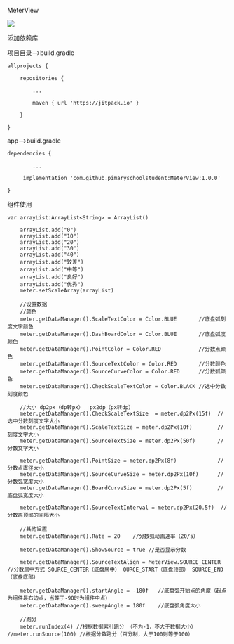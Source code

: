 MeterView

![](https://jitpack.io/v/pimaryschoolstudent/MeterView.svg)

添加依赖库

项目目录——>build.gradle

	allprojects {

		repositories {
		
			...
			
			maven { url 'https://jitpack.io' }
			
		}
		
	}

	
app——>build.gradle
  
  	dependencies {
  
       		...
       
	     implementation 'com.github.pimaryschoolstudent:MeterView:1.0.0'
	     
	}
	
组件使用

	var arrayList:ArrayList<String> = ArrayList()
	
        arrayList.add("0")
        arrayList.add("10")
        arrayList.add("20")
        arrayList.add("30")
        arrayList.add("40")
        arrayList.add("较差")
        arrayList.add("中等")
        arrayList.add("良好")
        arrayList.add("优秀")
        meter.setScaleArray(arrayList)

        //设置数据
        //颜色
        meter.getDataManager().ScaleTextColor = Color.BLUE       //底盘弧刻度文字颜色
        meter.getDataManager().DashBoardColor = Color.BLUE       //底盘弧度颜色
        meter.getDataManager().PointColor = Color.RED            //分数点颜色
        meter.getDataManager().SourceTextColor = Color.RED       //分数颜色
        meter.getDataManager().SourceCurveColor = Color.RED      //分数弧颜色
        meter.getDataManager().CheckScaleTextColor = Color.BLACK //选中分数刻度颜色

        //大小 dp2px（dp转px）  px2dp（px转dp）
        meter.getDataManager().CheckScaleTextSize  = meter.dp2Px(15f)  //选中分数刻度文字大小
        meter.getDataManager().ScaleTextSize = meter.dp2Px(10f)        //刻度文字大小
        meter.getDataManager().SourceTextSize = meter.dp2Px(50f)       //分数文字大小

        meter.getDataManager().PointSize = meter.dp2Px(8f)             //分数点直径大小
        meter.getDataManager().SourceCurveSize = meter.dp2Px(10f)      //分数弧宽度大小
        meter.getDataManager().BoardCurveSize = meter.dp2Px(5f)        //底盘弧宽度大小

        meter.getDataManager().SourceTextInterval = meter.dp2Px(20.5f)  //分数离顶部的间隔大小

        //其他设置
        meter.getDataManager().Rate = 20    //分数弧动画速率（20/s）

        meter.getDataManager().ShowSource = true //是否显示分数

        meter.getDataManager().SourceTextAlign = MeterView.SOURCE_CENTER    //分数居中方式 SOURCE_CENTER（底盘居中） OURCE_START（底盘顶部） SOURCE_END （底盘底部）

        meter.getDataManager().startAngle = -180f   //底盘弧开始点的角度（起点为组件最右边点，当等于-90时为组件中点）
        meter.getDataManager().sweepAngle = 180f    //底盘弧角度大小

        //跑分
        meter.runIndex(4) //根据数据索引跑分 （不为-1，不大于数据大小）
	//meter.runSource(100) //根据分数跑分（百分制，大于100则等于100）
